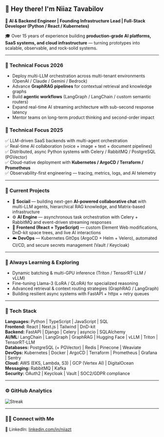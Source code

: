 
<!--
**niaztv/niaztv** is a ✨ _special_ ✨ repository because its `README.md` (this file) appears on your GitHub profile.

Here are some ideas to get you started:

- 🔭 I’m currently working on ...
- 🌱 I’m currently learning ...
- 👯 I’m looking to collaborate on ...
- 🤔 I’m looking for help with ...
- 💬 Ask me about ...
- 📫 How to reach me: ...
- 😄 Pronouns: ...
- ⚡ Fun fact: ...
-->
## 👋 Hey there! I'm Niiaz Tavabilov  

🚀 **AI & Backend Engineer | Founding Infrastructure Lead | Full-Stack Developer (Python / React / Kubernetes)**  

🎓  Over 15 years of experience building **production-grade AI platforms, SaaS systems, and cloud infrastructure** — turning prototypes into scalable, observable, and rock-solid systems.

---

### 🔬 Technical Focus 2026  
- Deploy multi-LLM orchestration across multi-tenant environments (OpenAI / Claude / Gemini / Bedrock)  
- Advance **GraphRAG pipelines** for contextual retrieval and knowledge graphs  
- Build **agentic workflows** (LangGraph / LangChain / custom semantic routers)  
- Expand real-time AI streaming architecture with sub-second response latency  
- Mentor teams on long-term product thinking and second-order impact  

### 🔬 Technical Focus 2025  
✅ LLM-driven SaaS backends with multi-agent orchestration  
✅ Real-time AI collaboration (voice + image + text + document pipelines)  
✅ Distributed, async Python systems with Celery / RabbitMQ / PostgreSQL (PGVector)  
✅ Cloud-native deployment with **Kubernetes / ArgoCD / Terraform / Prometheus**  
✅ Observability-first engineering — tracing, metrics, logs, and AI telemetry  

---

### 🚧 Current Projects  
- 🧠 **Sociail** — building next-gen **AI-powered collaborative chat** with multi-LLM agents, hierarchical RAG knowledge, and Matrix-based infrastructure  
- ⚙️ **AI Engine** — asynchronous task orchestration with Celery + RabbitMQ and event-driven streaming responses  
- 💬 **Frontend (React + TypeScript)** — custom Element Web modifications, DnD-kit space trees, and live AI interactions  
- ☁️ **DevOps** — Kubernetes GitOps (ArgoCD + Helm + Velero), automated CI/CD, and secure secrets management (Vault / Keycloak)  

---

### 🌱 Always Learning & Exploring  
- Dynamic batching & multi-GPU inference (Triton / TensorRT-LLM / vLLM)  
- Fine-tuning Llama-3 (LoRA / QLoRA) for specialized reasoning  
- Advanced retrieval & context routing strategies (GraphRAG / LangGraph)  
- Building resilient async systems with FastAPI + httpx + retry queues  

---

### 🧰 Tech Stack  

**Languages:** Python | TypeScript | JavaScript | SQL  
**Frontend:** React | Next.js | Tailwind | DnD-kit  
**Backend:** FastAPI | Django | Celery | asyncio | SQLAlchemy  
**AI/ML:** LangChain | LangGraph | GraphRAG | Hugging Face | vLLM | Triton | TensorRT-LLM  
**Databases:** PostgreSQL (+ PGVector) | Redis | Pinecone | Weaviate  
**DevOps:** Kubernetes | Docker | ArgoCD | Terraform | Prometheus | Grafana | Sentry  
**Cloud:** AWS (EKS, Lambda, S3) | GCP (Vertex AI) | DigitalOcean  
**Messaging:** RabbitMQ | Kafka  
**Security:** OAuth2 | Keycloak | Vault | SOC2/GDPR compliance  

---

### ⚙️ GitHub Analytics  

![Streak](https://streak-stats.demolab.com?user=niaztv&hide_border=true&date_format=j%20M%5B%20Y%5D&mode=weekly&v=1)

---

### 🤝🏻 Connect with Me  

💼 LinkedIn: [linkedin.com/in/niiazt](https://www.linkedin.com/in/niiaz-t-61994a139/)  
